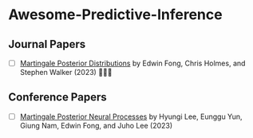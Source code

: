 # Awesome-Predictive-Inference

## Journal Papers
- [ ] [Martingale Posterior Distributions](https://arxiv.org/abs/2103.15671) by Edwin Fong, Chris Holmes, and Stephen Walker (2023) 🚀🚀🚀

## Conference Papers
- [ ] [Martingale Posterior Neural Processes](https://arxiv.org/abs/2304.09431) by Hyungi Lee, Eunggu Yun, Giung Nam, Edwin Fong, and Juho Lee (2023)
